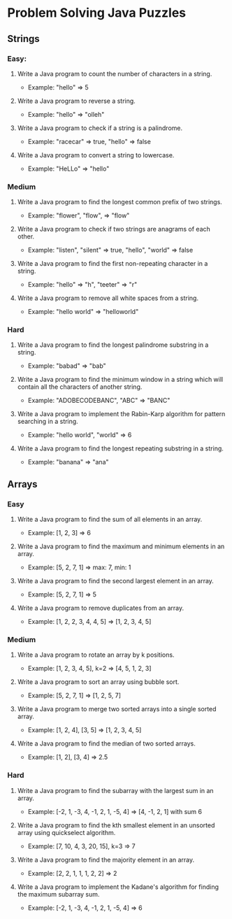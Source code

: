 # Problem Solving Java Puzzles

## Strings

### Easy:

1. Write a Java program to count the number of characters in a string.
    - Example: "hello" => 5

2. Write a Java program to reverse a string.
    - Example: "hello" => "olleh"

3. Write a Java program to check if a string is a palindrome.
    - Example: "racecar" => true, "hello" => false

4. Write a Java program to convert a string to lowercase.
    - Example: "HeLLo" => "hello"

### Medium

1. Write a Java program to find the longest common prefix of two strings.
    - Example: "flower", "flow", => "flow"

2. Write a Java program to check if two strings are anagrams of each other.
    - Example: "listen", "silent" => true, "hello", "world" => false

3. Write a Java program to find the first non-repeating character in a string.
    - Example: "hello" => "h", "teeter" => "r"

4. Write a Java program to remove all white spaces from a string.
    - Example: "hello world" => "helloworld"

### Hard

1. Write a Java program to find the longest palindrome substring in a string.
    - Example: "babad" => "bab"

2. Write a Java program to find the minimum window in a string which will contain all the characters of another string.
    - Example: "ADOBECODEBANC", "ABC" => "BANC"

3. Write a Java program to implement the Rabin-Karp algorithm for pattern searching in a string.
    - Example: "hello world", "world" => 6

4. Write a Java program to find the longest repeating substring in a string.
    - Example: "banana" => "ana"

## Arrays

### Easy

1. Write a Java program to find the sum of all elements in an array.
    - Example: [1, 2, 3] => 6

2. Write a Java program to find the maximum and minimum elements in an array.
    - Example: [5, 2, 7, 1] => max: 7, min: 1

3. Write a Java program to find the second largest element in an array.
    - Example: [5, 2, 7, 1] => 5

4. Write a Java program to remove duplicates from an array.
    - Example: [1, 2, 2, 3, 4, 4, 5] => [1, 2, 3, 4, 5]

### Medium

1. Write a Java program to rotate an array by k positions.
    - Example: [1, 2, 3, 4, 5], k=2 => [4, 5, 1, 2, 3]

2. Write a Java program to sort an array using bubble sort.
    - Example: [5, 2, 7, 1] => [1, 2, 5, 7]

3. Write a Java program to merge two sorted arrays into a single sorted array.
    - Example: [1, 2, 4], [3, 5] => [1, 2, 3, 4, 5]

4. Write a Java program to find the median of two sorted arrays.
    - Example: [1, 2], [3, 4] => 2.5

### Hard

1. Write a Java program to find the subarray with the largest sum in an array.
    - Example: [-2, 1, -3, 4, -1, 2, 1, -5, 4] => [4, -1, 2, 1] with sum 6

2. Write a Java program to find the kth smallest element in an unsorted array using quickselect algorithm.
    - Example: [7, 10, 4, 3, 20, 15], k=3 => 7

3. Write a Java program to find the majority element in an array.
    - Example: [2, 2, 1, 1, 1, 2, 2] => 2

4. Write a Java program to implement the Kadane's algorithm for finding the maximum subarray sum.
    - Example: [-2, 1, -3, 4, -1, 2, 1, -5, 4] => 6
